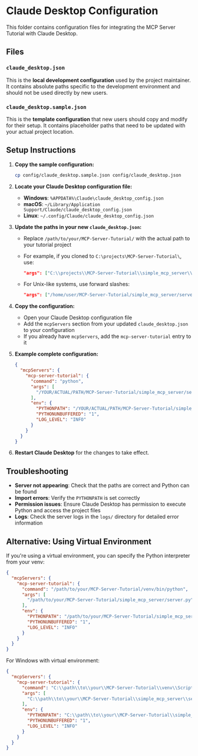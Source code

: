# Claude Desktop Configuration

This folder contains configuration files for integrating the MCP Server Tutorial with Claude Desktop.

## Files

### `claude_desktop.json`

This is the **local development configuration** used by the project maintainer. It contains absolute paths specific to the development environment and should not be used directly by new users.

### `claude_desktop.sample.json`

This is the **template configuration** that new users should copy and modify for their setup. It contains placeholder paths that need to be updated with your actual project location.

## Setup Instructions

1. **Copy the sample configuration:**

   ```bash
   cp config/claude_desktop.sample.json config/claude_desktop.json
   ```

2. **Locate your Claude Desktop configuration file:**
   - **Windows**: `%APPDATA%\Claude\claude_desktop_config.json`
   - **macOS**: `~/Library/Application Support/Claude/claude_desktop_config.json`
   - **Linux**: `~/.config/Claude/claude_desktop_config.json`

3. **Update the paths in your new `claude_desktop.json`:**
   - Replace `/path/to/your/MCP-Server-Tutorial/` with the actual path to your tutorial project
   - For example, if you cloned to `C:\projects\MCP-Server-Tutorial\`, use:

     ```json
     "args": ["C:\\projects\\MCP-Server-Tutorial\\simple_mcp_server\\server.py"]
     ```

   - For Unix-like systems, use forward slashes:

     ```json
     "args": ["/home/user/MCP-Server-Tutorial/simple_mcp_server/server.py"]
     ```

4. **Copy the configuration:**
   - Open your Claude Desktop configuration file
   - Add the `mcpServers` section from your updated `claude_desktop.json` to your configuration
   - If you already have `mcpServers`, add the `mcp-server-tutorial` entry to it

5. **Example complete configuration:**

   ```json
   {
     "mcpServers": {
       "mcp-server-tutorial": {
         "command": "python",
         "args": [
           "/YOUR/ACTUAL/PATH/MCP-Server-Tutorial/simple_mcp_server/server.py"
         ],
         "env": {
           "PYTHONPATH": "/YOUR/ACTUAL/PATH/MCP-Server-Tutorial/simple_mcp_server",
           "PYTHONUNBUFFERED": "1",
           "LOG_LEVEL": "INFO"
         }
       }
     }
   }
   ```

6. **Restart Claude Desktop** for the changes to take effect.

## Troubleshooting

- **Server not appearing**: Check that the paths are correct and Python can be found
- **Import errors**: Verify the `PYTHONPATH` is set correctly
- **Permission issues**: Ensure Claude Desktop has permission to execute Python and access the project files
- **Logs**: Check the server logs in the `logs/` directory for detailed error information

## Alternative: Using Virtual Environment

If you're using a virtual environment, you can specify the Python interpreter from your venv:

```json
{
  "mcpServers": {
    "mcp-server-tutorial": {
      "command": "/path/to/your/MCP-Server-Tutorial/venv/bin/python",
      "args": [
        "/path/to/your/MCP-Server-Tutorial/simple_mcp_server/server.py"
      ],
      "env": {
        "PYTHONPATH": "/path/to/your/MCP-Server-Tutorial/simple_mcp_server",
        "PYTHONUNBUFFERED": "1",
        "LOG_LEVEL": "INFO"
      }
    }
  }
}
```

For Windows with virtual environment:

```json
{
  "mcpServers": {
    "mcp-server-tutorial": {
      "command": "C:\\path\\to\\your\\MCP-Server-Tutorial\\venv\\Scripts\\python.exe",
      "args": [
        "C:\\path\\to\\your\\MCP-Server-Tutorial\\simple_mcp_server\\server.py"
      ],
      "env": {
        "PYTHONPATH": "C:\\path\\to\\your\\MCP-Server-Tutorial\\simple_mcp_server",
        "PYTHONUNBUFFERED": "1",
        "LOG_LEVEL": "INFO"
      }
    }
  }
}
```
